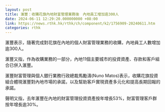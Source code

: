 ```yaml
---
layout: post
title: 滙豐：收購花旗內地財富管理業務後　內地員工增加逾300人
date: 2024-06-11 12:29:20.000000000 +08:00
link: https://news.rthk.hk/rthk/ch/component/k2/1756909-20240611.htm
categories: rthk
---
```


滙豐表示，隨著完成對花旗在內地的個人財富管理業務的收購，內地員工人數增加逾300人。

滙豐又指，作為收購業務的一部分，內地11個主要城市的投資資產、存款和客戶組合已併入滙豐。

滙豐財富管理與個人銀行業務行政總裁馬勵濤(Nuno Matos)表示，收購花旗投資組合體現滙豐對內地市場的承諾，以及幫助客戶實現資產多元化和提高長期回報的承諾。

聲明又指，去年滙豐在內地的財富管理投資資產按年增長53%，財富管理客戶群按年增長逾30%。
